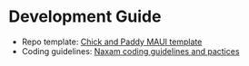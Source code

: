 # Development Guide
- Repo template: [Chick and Paddy MAUI template](https://github.com/tuyen-vuduc/chick-and-paddy-dotnet-maui)
- Coding guidelines: [Naxam coding guidelines and pactices](https://github.com/NAXAM/guidelines-n-practices)